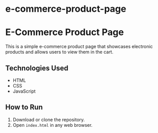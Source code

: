 # e-commerce-product-page
# E-Commerce Product Page

This is a simple e-commerce product page that showcases electronic products and allows users to view them in the cart.

## Technologies Used
- HTML
- CSS
- JavaScript

## How to Run
1. Download or clone the repository.
2. Open `index.html` in any web browser.

